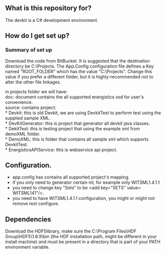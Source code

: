 ##  What is this repository for? 
  The devkit is a C# development environment.

##   How do I get set up?   
###   Summary of set up  
Download the code from BitBucket.  It is suggested that the destination directory be C:\Projects.  The App.Config configuration file defines a Key named "ROOT_FOLDER" which has the value "C:\Projects".  Change this value if you prefer a different folder, but it is highly-recommended not to alter the other file linkages. 

 in projects folder we will have:   
 doc: document contains the all supported energistics xsd for user's convenience.   
 source: contains project:   
    *  Devkit:  this is old Devkit, we are using DevkitTest to perform test using the supplied sample XML.   
    *  DevKitGenerator: this is project that generator all devkit java classes.    
    *  DekitTest: this is testing project that using the example xml from demoXML folder.   
    *  DemoXML: this is folder that contains all sample xml which supports DevkitTest.   
    *  EnergisticsAPIService: this is webservice api project.   

##   Configuration.    
*  app.config has contains all supported project's mapping.  
* if you only need to generator certain ml, for example only WITSML1.4.1.1  
* you need to change key "Sets" to be <add key="SETS" value= WITSML141"/>.  
* you need to have WITSML1.4.1.1 configuration, you might or might not remove rest configure.    

##    Dependencies

  Download the HDF5library, make sure the C:\Program Files\HDF Group\HDF5\1.8.9\bin (the HDF installation path,   might be different in your install machine) and must be present in a directory that is part of your PATH environment variable.